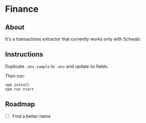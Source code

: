 # Finance

## About

It's a transactions extractor that currently works only with Schwab.

## Instructions

Duplicate `.env.sample` to `.env` and update its fields.

Then run:

```
npm install
npm run start
```

## Roadmap

- [ ] Find a better name
